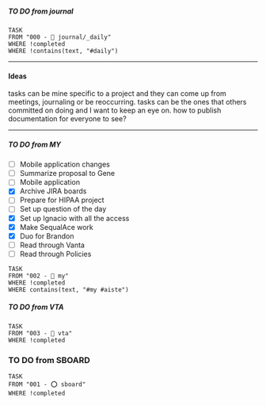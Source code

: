 ##### TO DO from journal
```dataview
TASK 
FROM "000 - 📝 journal/_daily"
WHERE !completed
WHERE !contains(text, "#daily")
```
---
#### Ideas

tasks can be mine specific to a project and they can come up from meetings, journaling or be reoccurring.
tasks can be the ones that others committed on doing and I want to keep an eye on.
how to publish documentation for everyone to see?

----
##### TO DO from MY

- [ ] Mobile application changes 
- [ ] Summarize proposal to Gene
- [ ] Mobile application 
- [x] Archive JIRA boards
- [ ] Prepare for HIPAA project 
- [ ] Set up question of the day
- [x] Set up Ignacio with all the access
- [x] Make SequalAce work
- [x] Duo for Brandon
- [ ] Read through Vanta
- [ ] Read through Policies
```dataview
TASK 
FROM "002 - 📍 my"
WHERE !completed
WHERE contains(text, "#my #aiste")
```
##### TO DO from VTA
```dataview
TASK 
FROM "003 - 🎾 vta"
WHERE !completed
```
### TO DO from SBOARD
```dataview
TASK 
FROM "001 - ⭕️ sboard"
WHERE !completed
```
